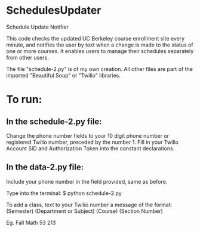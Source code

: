 SchedulesUpdater
================

Schedule Update Notifier



This code checks the updated UC Berkeley course enrollment site every minute, and notifies the user by text when a change is made to the status of one or more courses.
It enables users to manage their schedules separately from other users.


The file "schedule-2.py" is of my own creation. All other files are part of the imported "Beautiful Soup" or "Twilio" libraries.




To run:
========
In the schedule-2.py file:
--------------------------
Change the phone number fields to your 10 digit phone number or registered Twilio number, preceded by the number 1.
Fill in your Twilio Account SID and Authorization Token into the constant declarations.

In the data-2.py file:
----------------------
Include your phone number in the field provided, same as before.



Type into the terminal:
$ python schedule-2.py

To add a class, text to your Twilio number a message of the format:
(Semester) (Department or Subject) (Course) (Section Number)

Eg. Fall Math 53 213


